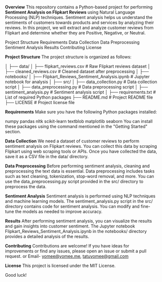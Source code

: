 **Overview**
This repository contains a Python-based project for performing **Sentiment Analysis on Flipkart Reviews** using Natural Language Processing (NLP) techniques. Sentiment analysis helps us understand the sentiments of customers towards products and services by analyzing their reviews. In this project, we will extract and analyze customer reviews from Flipkart and determine whether they are Positive, Negative, or Neutral.

Project Structure
Requirements
Data Collection
Data Preprocessing
Sentiment Analysis
Results
Contributing
License

**Project Structure**
The project structure is organized as follows:

│
├── data/
│   ├── flipkart_reviews.csv        # Raw Flipkart reviews dataset
│   ├── cleaned_reviews.csv         # Cleaned dataset after preprocessing
│
├── notebooks/
│   ├── Flipkart_Reviews_Sentiment_Analysis.ipynb   # Jupyter notebook for analysis
│
├── src/
│   ├── data_collection.py          # Data collection script
│   ├── data_preprocessing.py       # Data preprocessing script
│   ├── sentiment_analysis.py       # Sentiment analysis script
│
├── requirements.txt                # List of required Python packages
├── README.md                       # Project README file
├── LICENSE                         # Project license file

**Requirements**
Make sure you have the following Python packages installed:

numpy
pandas
nltk
scikit-learn
textblob
matplotlib
seaborn
You can install these packages using the command mentioned in the "Getting Started" section.

**Data Collection**
We need a dataset of customer reviews to perform sentiment analysis on Flipkart reviews. You can collect this data by scraping Flipkart using web scraping tools or APIs. Once you have collected the data, save it as a CSV file in the data/ directory.

**Data Preprocessing**
Before performing sentiment analysis, cleaning and preprocessing the text data is essential. Data preprocessing includes tasks such as text cleaning, tokenization, stop-word removal, and more. You can use the data_preprocessing.py script provided in the src/ directory to preprocess the data.

**Sentiment Analysis**
Sentiment analysis is performed using NLP techniques and machine learning models. The sentiment_analysis.py script in the src/ directory contains code for sentiment analysis. You can modify and fine-tune the models as needed to improve accuracy.

**Results**
After performing sentiment analysis, you can visualize the results and gain insights into customer sentiment. The Jupyter notebook Flipkart_Reviews_Sentiment_Analysis.ipynb in the notebooks/ directory provides a detailed analysis of the results.

**Contributing**
Contributions are welcome! If you have ideas for improvements or find any issues, please open an issue or submit a pull request. or
Email- yomee@yomee.me, tatuyomee@gmail.com

**License**
This project is licensed under the MIT License.

Good luck!
